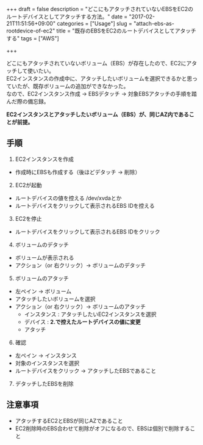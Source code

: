 +++
draft = false
description = "どこにもアタッチされていないEBSをEC2のルートデバイスとしてアタッチする方法。"
date = "2017-02-21T11:51:56+09:00"
categories = ["Usage"]
slug = "attach-ebs-as-rootdevice-of-ec2"
title = "既存のEBSをEC2のルートデバイスとしてアタッチする"
tags = ["AWS"]

+++

どこにもアタッチされていないボリューム（EBS）が存在したので、EC2にアタッチして使いたい。<br>
EC2インスタンスの作成中に、アタッチしたいボリュームを選択できるかと思っていたが、既存ボリュームの追加ができなかった。<br>
なので、EC2インスタンス作成 -> EBSデタッチ -> 対象EBSアタッチの手順を踏んだ際の備忘録。<br>

**EC2インスタンスとアタッチしたいボリューム（EBS）が、同じAZ内であることが前提。**

## 手順
1. EC2インスタンスを作成
  - 作成時にEBSも作成する（後ほどデタッチ -> 削除）
2. EC2が起動
  - ルートデバイスの値を控える /dev/xvdaとか
  - ルートデバイスをクリックして表示されるEBS IDを控える
3. EC2を停止
  - ルートデバイスをクリックして表示されるEBS IDをクリック
4. ボリュームのデタッチ
  - ボリュームが表示される
  - アクション（or 右クリック）-> ボリュームのデタッチ
5. ボリュームのアタッチ
  - 左ペイン -> ボリューム
  - アタッチしたいボリュームを選択
  - アクション（or 右クリック）-> ボリュームのアタッチ
    - インスタンス : アタッチしたいEC2インスタンスを選択
    - デバイス : **2.で控えたルートデバイスの値に変更**
    - アタッチ
6. 確認
  - 左ペイン -> インスタンス
  - 対象のインスタンスを選択
  - ルートデバイスをクリック -> アタッチしたEBSであること
7. デタッチしたEBSを削除


## 注意事項
- アタッチするEC2とEBSが同じAZであること
- EC2削除時のEBS合わせて削除がオフになるので、EBSは個別で削除すること
